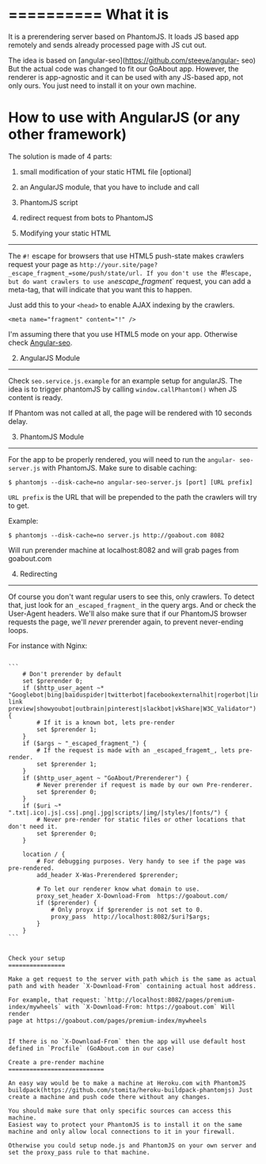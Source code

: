 ==========
What it is
==========

It is a prerendering server based on PhantomJS. It loads JS based app
remotely and sends already processed page with JS cut out.

The idea is based on [angular-seo](https://github.com/steeve/angular-
seo) But the actual code was changed to fit our GoAbout app. However,
the renderer is app-agnostic and it can be used with any JS-based app,
not only ours. You just need to install it on your own machine.


How to use with AngularJS (or any other framework)
==================================================

The solution is made of 4 parts:

1. small modification of your static HTML file [optional]
2. an AngularJS module, that you have to include and call
3. PhantomJS script
4. redirect request from bots to PhantomJS

1. Modifying your static HTML
-----------------------------

The `#!` escape for browsers that use HTML5 push-state makes crawlers
request your page as
`http://your.site/page?_escape_fragment_=some/push/state/url. If you
don't use the `#!` escape, but do want crawlers to use an
`_escape_fragment_` request, you can add a meta-tag, that will indicate
that you want this to happen.

Just add this to your `<head>` to enable AJAX indexing by the crawlers.
```
<meta name="fragment" content="!" />
```

I'm assuming there that you use HTML5 mode on your app. Otherwise check
[Angular-seo](https://github.com/steeve/angular-seo).

2. AngularJS Module
-------------------

Check `seo.service.js.example` for an example setup for angularJS. The
idea is to trigger phantomJS by calling `window.callPhantom()` when JS
content is ready.

If Phantom was not called at all, the page will be rendered with 10
seconds delay.

3. PhantomJS Module
-------------------

For the app to be properly rendered, you will need to run the `angular-
seo-server.js` with PhantomJS. Make sure to disable caching:

```
$ phantomjs --disk-cache=no angular-seo-server.js [port] [URL prefix]
```

`URL prefix` is the URL that will be prepended to the path the crawlers
will try to get.

Example:

```
$ phantomjs --disk-cache=no server.js http://goabout.com 8082
```

Will run prerender machine at localhost:8082 and will grab pages from
goabout.com

4. Redirecting
--------------

Of course you don't want regular users to see this, only crawlers. To
detect that, just look for an `_escaped_fragment_` in the query args.
And or check the User-Agent headers. We'll also make sure that if our
PhantomJS browser requests the page, we'll _never_ prerender again, to
prevent never-ending loops.

For instance with Nginx:
~~~~~~~~~~~~~~~~~~~~~~~~

```
	# Don't prerender by default
	set $prerender 0;
	if ($http_user_agent ~* "Googlebot|bing|baiduspider|twitterbot|facebookexternalhit|rogerbot|linkedinbot|embedly|quora link preview|showyoubot|outbrain|pinterest|slackbot|vkShare|W3C_Validator") {
		# If it is a known bot, lets pre-render
		set $prerender 1;
	}
	if ($args ~ "_escaped_fragment_") {
		# If the request is made with an _escaped_fragemt_, lets pre-render.
		set $prerender 1;
	}
	if ($http_user_agent ~ "GoAbout/Prerenderer") {
		# Never prerender if request is made by our own Pre-renderer.
		set $prerender 0;
	}
	if ($uri ~* ".txt|.ico|.js|.css|.png|.jpg|scripts/|img/|styles/|fonts/") {
		# Never pre-render for static files or other locations that don't need it.
		set $prerender 0;
	}

	location / {
		# For debugging purposes. Very handy to see if the page was pre-rendered.
		add_header X-Was-Prerendered $prerender;

		# To let our renderer know what domain to use.
		proxy_set_header X-Download-From  https://goabout.com/
		if ($prerender) {
		    # Only proyx if $prerender is not set to 0.
			proxy_pass  http://localhost:8082/$uri?$args;
		}
	}
```


Check your setup
================

Make a get request to the server with path which is the same as actual
path and with header `X-Download-From` containing actual host address.

For example, that request: `http://localhost:8082/pages/premium-
index/mywheels` with `X-Download-From: https://goabout.com` Will render
page at https://goabout.com/pages/premium-index/mywheels


If there is no `X-Download-From` then the app will use default host
defined in `Procfile` (GoAbout.com in our case)

Create a pre-render machine
===========================

An easy way would be to make a machine at Heroku.com with PhantomJS
buildpack(https://github.com/stomita/heroku-buildpack-phantomjs) Just
create a machine and push code there without any changes.

You should make sure that only specific sources can access this machine.
Easiest way to protect your PhantomJS is to install it on the same
machine and only allow local connections to it in your firewall.

Otherwise you could setup node.js and PhantomJS on your own server and
set the proxy_pass rule to that machine.

